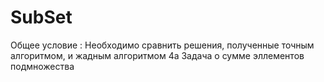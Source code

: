 # SubSet
Общее условие : Необходимо сравнить решения, полученные точным алгоритмом, и жадным алгоритмом
4а Задача о сумме эллементов подмножества
